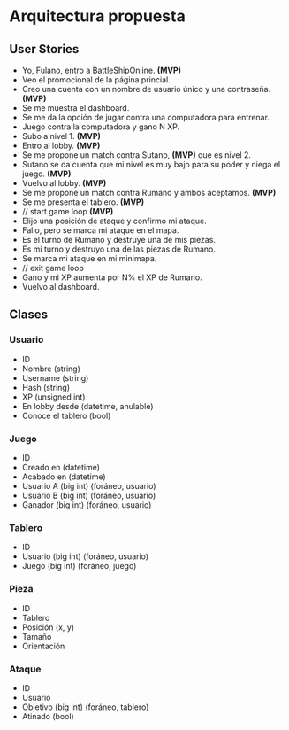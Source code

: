 # Arquitectura propuesta
## User Stories
* Yo, Fulano, entro a BattleShipOnline. **(MVP)**
* Veo el promocional de la página princial.
* Creo una cuenta con un nombre de usuario único y una contraseña. **(MVP)**
* Se me muestra el dashboard.
* Se me da la opción de jugar contra una computadora para entrenar.
* Juego contra la computadora y gano N XP.
* Subo a nivel 1. **(MVP)**
* Entro al lobby. **(MVP)**
* Se me propone un match contra Sutano, **(MVP)** que es nivel 2.
* Sutano se da cuenta que mi nivel es muy bajo para su poder y niega el juego. **(MVP)**
* Vuelvo al lobby. **(MVP)**
* Se me propone un match contra Rumano y ambos aceptamos. **(MVP)**
* Se me presenta el tablero. **(MVP)**
* // start game loop **(MVP)**
* Elijo una posición de ataque y confirmo mi ataque.
* Fallo, pero se marca mi ataque en el mapa.
* Es el turno de Rumano y destruye una de mis piezas.
* Es mi turno y destruyo una de las piezas de Rumano.
* Se marca mi ataque en mi minimapa.
* // exit game loop
* Gano y mi XP aumenta por N% el XP de Rumano.
* Vuelvo al dashboard.

## Clases
### Usuario
* ID
* Nombre (string)
* Username (string)
* Hash (string)
* XP (unsigned int)
* En lobby desde (datetime, anulable)
* Conoce el tablero (bool)

### Juego
* ID
* Creado en (datetime)
* Acabado en (datetime)
* Usuario A (big int) (foráneo, usuario)
* Usuario B (big int) (foráneo, usuario)
* Ganador (big int) (foráneo, usuario)

### Tablero
* ID
* Usuario (big int) (foráneo, usuario)
* Juego (big int) (foráneo, juego)

### Pieza
* ID
* Tablero
* Posición (x, y)
* Tamaño
* Orientación

### Ataque
* ID
* Usuario
* Objetivo (big int) (foráneo, tablero)
* Atinado (bool)
